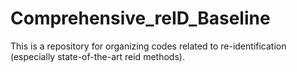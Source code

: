 # Comprehensive_reID_Baseline
This is a repository for organizing codes related to re-identification (especially state-of-the-art reid methods). 

